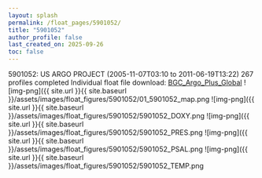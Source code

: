 ```yaml
---
layout: splash
permalink: /float_pages/5901052/
title: "5901052"
author_profile: false
last_created_on: 2025-09-26
toc: false
---
```

 
5901052: US ARGO PROJECT (2005-11-07T03:10 to 2011-06-19T13:22)
267 profiles completed
Individual float file download: [BGC_Argo_Plus_Global](https://ftp.soest.hawaii.edu/bgc_argo_plus/Individual_Floats/outliers_removed/5901052_Sprof_processed.nc)
![img-png]({{ site.url }}{{ site.baseurl }}/assets/images/float_figures/5901052/01_5901052_map.png
![img-png]({{ site.url }}{{ site.baseurl }}/assets/images/float_figures/5901052/5901052_DOXY.png
![img-png]({{ site.url }}{{ site.baseurl }}/assets/images/float_figures/5901052/5901052_PRES.png
![img-png]({{ site.url }}{{ site.baseurl }}/assets/images/float_figures/5901052/5901052_PSAL.png
![img-png]({{ site.url }}{{ site.baseurl }}/assets/images/float_figures/5901052/5901052_TEMP.png
